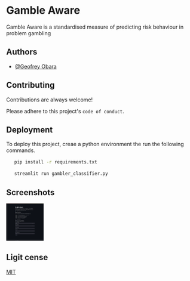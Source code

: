 
# Gamble Aware

Gamble Aware is a standardised measure of predicting risk behaviour in problem gambling


## Authors

- [@Geofrey Obara](https://www.github.com/obara501)


## Contributing

Contributions are always welcome!

Please adhere to this project's `code of conduct`.


## Deployment

To deploy this project, creae a python environment the run the following commands. 

```bash
   pip install -r requirements.txt
```
```bash
   streamlit run gambler_classifier.py
```

## Screenshots

<img src="/images/StreamLit UI.png" alt="MarineGEO circle logo" style="height: 100px; width:100px;"/>




## Ligit cense

[MIT](https://choosealicense.com/licenses/mit/)
